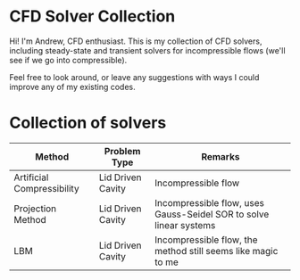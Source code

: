 # CFD Solver Collection
Hi! I'm Andrew, CFD enthusiast. This is my collection of CFD solvers, including steady-state and transient solvers for incompressible flows (we'll see if we go into compressible).

Feel free to look around, or leave any suggestions with ways I could improve any of my existing codes.

# Collection of solvers

| Method | Problem Type  | Remarks       |
|-------------|--------------|--------|
| Artificial Compressibility      | Lid Driven Cavity         | Incompressible flow |
| Projection Method      | Lid Driven Cavity           | Incompressible flow, uses Gauss-Seidel SOR to solve linear systems |
| LBM     | Lid Driven Cavity           | Incompressible flow, the method still seems like magic to me |

